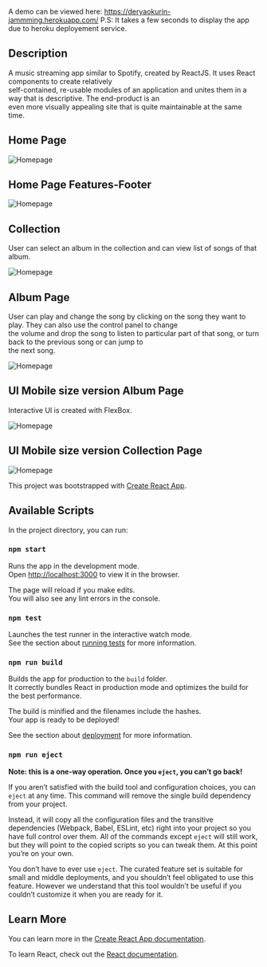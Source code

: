A demo can be viewed here: https://deryaokurin-jammming.herokuapp.com/
P.S: It takes a few seconds to display the app due to heroku deployement service.

## Description 
A music streaming app similar to Spotify, created by ReactJS. It uses React components to create relatively <br> 
self-contained, re-usable modules of an application and unites them in a way that is descriptive. The end-product is an <br> 
even more visually appealing site that is quite maintainable at the same time.

## Home Page

![Homepage](https://github.com/DeryaKurin/bloc-jams-react/blob/master/public/showcase/Screen%20Shot%202019-01-27%20at%201.23.00%20PM.png)

## Home Page Features-Footer

![Homepage](https://github.com/DeryaKurin/bloc-jams-react/blob/master/public/showcase/Screen%20Shot%202019-01-27%20at%201.25.42%20PM.png)

## Collection 
User can select an album in the collection and can view list of songs of that album.<br>

![Homepage](https://github.com/DeryaKurin/bloc-jams-react/blob/master/public/showcase/Screen%20Shot%202019-01-27%20at%201.24.09%20PM.png)

## Album Page

User can play and change the song by clicking on the song they want to play. They can also use the control panel to change<br> 
the volume and drop the song to listen to particular part of that song, or turn back to the previous song or can jump to <br> 
the next song. <br>

![Homepage](https://github.com/DeryaKurin/bloc-jams-react/blob/master/public/showcase/Screen%20Shot%202019-01-27%20at%201.25.24%20PM.png)

## UI Mobile size version Album Page

Interactive UI is created with FlexBox.

![Homepage](https://github.com/DeryaKurin/bloc-jams-react/blob/master/public/showcase/Screen%20Shot%202019-01-27%20at%201.24.57%20PM.png)

## UI Mobile size version Collection Page

![Homepage](https://github.com/DeryaKurin/bloc-jams-react/blob/master/public/showcase/Screen%20Shot%202019-01-27%20at%201.24.34%20PM.png)


This project was bootstrapped with [Create React App](https://github.com/facebook/create-react-app).

## Available Scripts

In the project directory, you can run:

### `npm start`

Runs the app in the development mode.<br>
Open [http://localhost:3000](http://localhost:3000) to view it in the browser.

The page will reload if you make edits.<br>
You will also see any lint errors in the console.

### `npm test`

Launches the test runner in the interactive watch mode.<br>
See the section about [running tests](https://facebook.github.io/create-react-app/docs/running-tests) for more information.

### `npm run build`

Builds the app for production to the `build` folder.<br>
It correctly bundles React in production mode and optimizes the build for the best performance.

The build is minified and the filenames include the hashes.<br>
Your app is ready to be deployed!

See the section about [deployment](https://facebook.github.io/create-react-app/docs/deployment) for more information.

### `npm run eject`

**Note: this is a one-way operation. Once you `eject`, you can’t go back!**

If you aren’t satisfied with the build tool and configuration choices, you can `eject` at any time. This command will remove the single build dependency from your project.

Instead, it will copy all the configuration files and the transitive dependencies (Webpack, Babel, ESLint, etc) right into your project so you have full control over them. All of the commands except `eject` will still work, but they will point to the copied scripts so you can tweak them. At this point you’re on your own.

You don’t have to ever use `eject`. The curated feature set is suitable for small and middle deployments, and you shouldn’t feel obligated to use this feature. However we understand that this tool wouldn’t be useful if you couldn’t customize it when you are ready for it.

## Learn More

You can learn more in the [Create React App documentation](https://facebook.github.io/create-react-app/docs/getting-started).

To learn React, check out the [React documentation](https://reactjs.org/).
